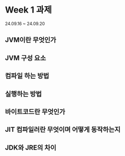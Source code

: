 # Week 1 과제

24.09.16 ~ 24.09.20

## JVM이란 무엇인가

## JVM 구성 요소

## 컴파일 하는 방법

## 실행하는 방법

## 바이트코드란 무엇인가

## JIT 컴파일러란 무엇이며 어떻게 동작하는지

## JDK와 JRE의 차이

